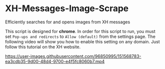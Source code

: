 # XH-Messages-Image-Scrape
Efficiently searches for and opens images from XH messages

This script is designed for **chrome**. In order for this script to run, you must set `Pop-ups and redirects` to `Allow (default)` from the settings page. The following video will show you how to enable this setting on any domain. Just follow this tutorial on the XH website.


https://user-images.githubusercontent.com/96850995/151568783-ea3cdb35-9d00-48d4-9700-e4f5fc8060b7.mp4


